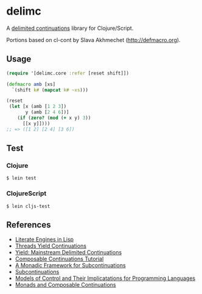 # delimc

A [delimited continuations](https://en.wikipedia.org/wiki/Delimited_continuation) library for Clojure/Script.

Portions based on cl-cont by Slava Akhmechet (http://defmacro.org).

## Usage

```clojure
(require '[delimc.core :refer [reset shift]])

(defmacro amb [xs]
  `(shift k# (mapcat k# ~xs)))

(reset
 (let [x (amb [1 2 3])
       y (amb [2 4 6])]
    (if (zero? (mod (+ x y) 3))
      [[x y]])))
;; => ([1 2] [2 4] [3 6])
```

## Test

### Clojure

```
$ lein test
```

### ClojureScript

```
$ lein cljs-test
```

## References

* [Literate Engines in Lisp](http://citeseerx.ist.psu.edu/viewdoc/summary?doi=10.1.1.45.6198)
* [Threads Yield Continuations](http://citeseerx.ist.psu.edu/viewdoc/summary?doi=10.1.1.41.4786)
* [Yield: Mainstream Delimited Continuations](http://parametricity.net/dropbox/yield.subc.pdf)
* [Composable Continuations Tutorial](http://community.schemewiki.org/?composable-continuations-tutorial)
* [A Monadic Framework for Subcontinuations](http://research.microsoft.com/en-us/um/people/simonpj/papers/control/control.pdf)
* [Subcontinuations](http://citeseerx.ist.psu.edu/viewdoc/download?doi=10.1.1.63.1754&rep=rep1&type=pdf)
* [Models of Control and Their Implicatations for Programming Languages](www.ccs.neu.edu/racket/pubs/thesis-sitaram.ps.gz)
* [Monads and Composable Continuations](http://citeseerx.ist.psu.edu/viewdoc/download?doi=10.1.1.94.985&rep=rep1&type=pdf)
